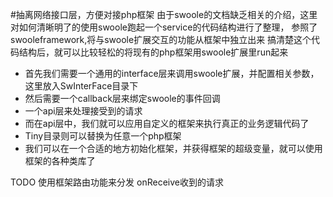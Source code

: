 
#抽离网络接口层，方便对接php框架
由于swoole的文档缺乏相关的介绍，这里对如何清晰明了的使用swoole跑起一个service的代码结构进行了整理，
参照了swooleframework,将与swoole扩展交互的功能从框架中独立出来
搞清楚这个代码结构后，就可以比较轻松的将现有的php框架用swoole扩展里run起来

* 首先我们需要一个通用的interface层来调用swoole扩展，并配置相关参数，这里放入SwInterFace目录下
* 然后需要一个callback层来绑定swoole的事件回调
* 一个api层来处理接受到的请求
* 而在api层中，我们就可以应用自定义的框架来执行真正的业务逻辑代码了
* Tiny目录则可以替换为任意一个php框架
* 我们可以在一个合适的地方初始化框架，并获得框架的超级变量，就可以使用框架的各种类库了

TODO 使用框架路由功能来分发 onReceive收到的请求